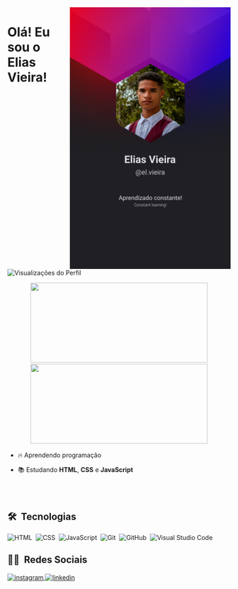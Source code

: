 <img align="right" height="590em" src="./src/GithubCard.png"/>
<h1 align="left">Olá! Eu sou o Elias Vieira!</h1>
<p align="left"> <img src="https://komarev.com/ghpvc/?username=elvieira&color=blue&label=Visualizações+do+Perfil" alt="Visualizações do Perfil" />
<div align="center">
  <img height="180em" width="400em" src="https://github-readme-stats.vercel.app/api?username=elvieira&custom_title=Estatísticas+do+GitHub&show_icons=true&theme=github_dark&include_all_commits=true&count_private=true"/>
  <img height="180em" width="400em" src="https://github-readme-stats.vercel.app/api/top-langs/?username=elvieira&custom_title=Linguagens+mais+usadas&layout=compact&langs_count=8&theme=github_dark"/>
</div>

- 🔥 Aprendendo programação

- 📚 Estudando **HTML**, **CSS** e **JavaScript**

<br><br>

## 🛠 &nbsp;Tecnologias

![HTML](https://img.shields.io/badge/-HTML-05122A?style=flat&logo=HTML5)&nbsp;
![CSS](https://img.shields.io/badge/-CSS-05122A?style=flat&logo=CSS3&logoColor=1572B6)&nbsp;
![JavaScript](https://img.shields.io/badge/-JavaScript-05122A?style=flat&logo=javascript)&nbsp;
![Git](https://img.shields.io/badge/-Git-05122A?style=flat&logo=git)&nbsp;
![GitHub](https://img.shields.io/badge/-GitHub-05122A?style=flat&logo=github)&nbsp;
![Visual Studio Code](https://img.shields.io/badge/-Visual%20Studio%20Code-05122A?style=flat&logo=visual-studio-code&logoColor=007ACC)&nbsp;

## 👨🏻 &nbsp;Redes Sociais

<a href="https://instagram.com/elvieira" target="_blank">
 <img align="center" src="https://img.shields.io/badge/-elvieira-05122A?style=flat&logo=instagram" alt="instagram"/>
</a>
<a href="https://www.linkedin.com/in/elvieira9/" target="_blank">
 <img align="center" src="https://img.shields.io/badge/-elvieira9-05122A?style=flat&logo=linkedin" alt="linkedin"/>
</a>
